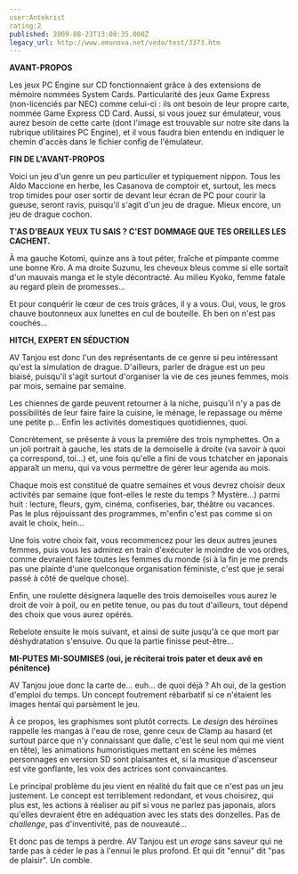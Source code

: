 ```yaml
---
user:Antekrist
rating:2
published: 2009-08-23T13:08:35.000Z
legacy_url: http://www.emunova.net/veda/test/3373.htm
---
```

**AVANT-PROPOS**  

Les jeux PC Engine sur CD fonctionnaient grâce à des extensions de mémoire nommées System Cards. Particularité des jeux Game Express (non-licenciés par NEC) comme celui-ci : ils ont besoin de leur propre carte, nommée Game Express CD Card. Aussi, si vous jouez sur émulateur, vous aurez besoin de cette carte (dont l'image est trouvable sur notre site dans la rubrique utilitaires PC Engine), et il vous faudra bien entendu en indiquer le chemin d'accès dans le fichier config de l'émulateur.  

**FIN DE L'AVANT-PROPOS**  

  

Voici un jeu d'un genre un peu particulier et typiquement nippon. Tous les Aldo Maccione en herbe, les Casanova de comptoir et, surtout, les mecs trop timides pour oser sortir de devant leur écran de PC pour courir la gueuse, seront ravis, puisqu'il s'agit d'un jeu de drague. Mieux encore, un jeu de drague cochon.  

  

**T'AS D'BEAUX YEUX TU SAIS ? C'EST DOMMAGE QUE TES OREILLES LES CACHENT.**  

À ma gauche Kotomi, quinze ans à tout péter, fraîche et pimpante comme une bonne Kro. A ma droite Suzunu, les cheveux bleus comme si elle sortait d'un mauvais manga et le style décontracté. Au milieu Kyoko, femme fatale au regard plein de promesses...  

Et pour conquérir le cœur de ces trois grâces, il y a vous. Oui, vous, le gros chauve boutonneux aux lunettes en cul de bouteille. Eh ben on n'est pas couchés...  

  

**HITCH, EXPERT EN SÉDUCTION**  

AV Tanjou est donc l'un des représentants de ce genre si peu intéressant qu'est la simulation de drague. D'ailleurs, parler de drague est un peu biaisé, puisqu'il s'agit surtout d'organiser la vie de ces jeunes femmes, mois par mois, semaine par semaine.  

Les chiennes de garde peuvent retourner à la niche, puisqu'il n'y a pas de possibilités de leur faire faire la cuisine, le ménage, le repassage ou même une petite p... Enfin les activités domestiques quotidiennes, quoi.  

Concrètement, se présente à vous la première des trois nymphettes. On a un joli portrait à gauche, les stats de la demoiselle à droite (va savoir à quoi ça correspond, toi...) et, une fois qu'elle a fini de vous tchatcher en japonais apparaît un menu, qui va vous permettre de gérer leur agenda au mois.  

Chaque mois est constitué de quatre semaines et vous devrez choisir deux activités par semaine (que font-elles le reste du temps ? Mystère...) parmi huit : lecture, fleurs, gym, cinéma, confiseries, bar, théâtre ou vacances. Pas le plus réjouissant des programmes, m'enfin c'est pas comme si on avait le choix, hein...  

Une fois votre choix fait, vous recommencez pour les deux autres jeunes femmes, puis vous les admirez en train d'exécuter le moindre de vos ordres, comme devraient faire toutes les femmes du monde (si à la fin je me prends pas une plainte d'une quelconque organisation féministe, c'est que je serai passé à côté de quelque chose).  

Enfin, une roulette désignera laquelle des trois demoiselles vous aurez le droit de voir à poil, ou en petite tenue, ou pas du tout d'ailleurs, tout dépend des choix que vous aurez opérés.  

Rebelote ensuite le mois suivant, et ainsi de suite jusqu'à ce que mort par déshydratation s'ensuive. Ou que la partie finisse peut-être...  

  

**MI-PUTES MI-SOUMISES (oui, je réciterai trois pater et deux avé en pénitence)**  

AV Tanjou joue donc la carte de... euh... de quoi déjà ? Ah oui, de la gestion d'emploi du temps. Un concept foutrement rébarbatif si ce n'étaient les images hentaï qui parsèment le jeu.  

À ce propos, les graphismes sont plutôt corrects. Le _design_ des héroïnes rappelle les mangas à l'eau de rose, genre ceux de Clamp au hasard (et surtout parce que n'y connaissant que dalle, c'est le seul nom qui me vient en tête), les animations humoristiques mettant en scène les mêmes personnages en version SD sont plaisantes et, si la musique d'ascenseur est vite gonflante, les voix des actrices sont convaincantes.  

Le principal problème du jeu vient en réalité du fait que ce n'est pas un jeu justement. Le concept est terriblement redondant, et vous choisirez, qui plus est, les actions à réaliser au pif si vous ne parlez pas japonais, alors qu'elles devraient être en adéquation avec les stats des donzelles. Pas de _challenge_, pas d'inventivité, pas de nouveauté...  

Et donc pas de temps à perdre. AV Tanjou est un _eroge_ sans saveur qui ne tarde pas à céder le pas à l'ennui le plus profond. Et qui dit "ennui" dit "pas de plaisir". Un comble.